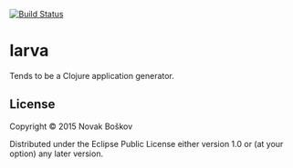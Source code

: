 [![Build Status](https://travis-ci.org/novakboskov/larva.svg?branch=master)](https://travis-ci.org/novakboskov/larva)

# larva

Tends to be a Clojure application generator.

## License

Copyright © 2015 Novak Boškov

Distributed under the Eclipse Public License either version 1.0 or (at
your option) any later version.
